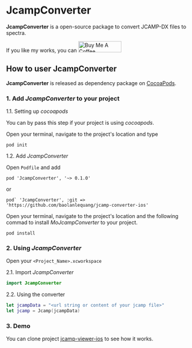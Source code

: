 # JcampConverter
**JcampConverter** is a open-source package to convert JCAMP-DX files to spectra.


If you like my works, you can <a href="https://www.buymeacoffee.com/baolanlequang" target="_blank"><img src="https://cdn.buymeacoffee.com/buttons/v2/default-yellow.png" alt="Buy Me A Coffee" style="height: 30px !important;width: 117px !important;" ></a>

## How to user JcampConverter
**JcampConverter** is released as dependency package on [CocoaPods](https://cocoapods.org/). 

### 1. Add *JcampConverter* to your project
1.1. Setting up *cocoapods*

You can by pass this step if your project is using *cocoapods*.

Open your terminal, navigate to the project's location and type

```
pod init
```

1.2. Add *JcampConverter*


Open `Podfile` and add

```
pod 'JcampConverter', '~> 0.1.0'
```

or
```
pod` 'JcampConverter', :git => 'https://github.com/baolanlequang/jcamp-converter-ios'
```
 
Open your terminal, navigate to the project's location and the following commad to install *MoJcampConverter* to your project.

```
pod install
```

### 2. Using *JcampConverter*
Open your `<Project_Name>.xcworkspace`

2.1. Import *JcampConverter*

```swift
import JcampConverter
```

2.2. Using the converter
```swift
let jcampData = "<url string or content of your jcamp file>"
let jcamp = Jcamp(jcampData)

```

### 3. Demo
You can clone project [jcamp-viewer-ios](https://github.com/baolanlequang/jcamp-viewer-ios) to see how it works.
            
            

